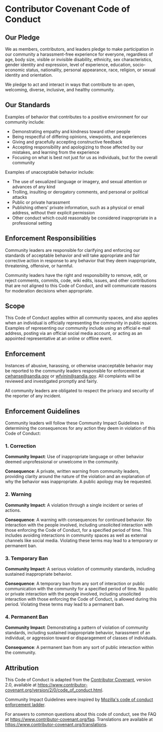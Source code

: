 # Contributor Covenant Code of Conduct

## Our Pledge

We as members, contributors, and leaders pledge to make participation
in our community a harassment-free experience for everyone, regardless
of age, body size, visible or invisible disability, ethnicity, sex
characteristics, gender identity and expression, level of experience,
education, socio-economic status, nationality, personal appearance,
race, religion, or sexual identity and orientation.

We pledge to act and interact in ways that contribute to an open,
welcoming, diverse, inclusive, and healthy community.

## Our Standards

Examples of behavior that contributes to a positive environment for
our community include:

* Demonstrating empathy and kindness toward other people
* Being respectful of differing opinions, viewpoints, and experiences
* Giving and gracefully accepting constructive feedback
* Accepting responsibility and apologizing to those affected by our
  mistakes, and learning from the experience
* Focusing on what is best not just for us as individuals, but for the
  overall community

Examples of unacceptable behavior include:

* The use of sexualized language or imagery, and sexual attention or
  advances of any kind
* Trolling, insulting or derogatory comments, and personal or
  political attacks
* Public or private harassment
* Publishing others' private information, such as a physical or email
  address, without their explicit permission
* Other conduct which could reasonably be considered inappropriate in
  a professional setting

## Enforcement Responsibilities

Community leaders are responsible for clarifying and enforcing our
standards of acceptable behavior and will take appropriate and fair
corrective action in response to any behavior that they deem
inappropriate, threatening, offensive, or harmful.

Community leaders have the right and responsibility to remove, edit,
or reject comments, commits, code, wiki edits, issues, and other
contributions that are not aligned to this Code of Conduct, and will
communicate reasons for moderation decisions when appropriate.

## Scope

This Code of Conduct applies within all community spaces, and also
applies when an individual is officially representing the community in
public spaces. Examples of representing our community include using an
official e-mail address, posting via an official social media account,
or acting as an appointed representative at an online or offline
event.

## Enforcement

Instances of abusive, harassing, or otherwise unacceptable behavior
may be reported to the community leaders responsible for enforcement
at cwhanse@sandia.gov or wfvinin@sandia.gov. All complaints will be
reviewed and investigated promptly and fairly.

All community leaders are obligated to respect the privacy and
security of the reporter of any incident.

## Enforcement Guidelines

Community leaders will follow these Community Impact Guidelines in
determining the consequences for any action they deem in violation of
this Code of Conduct:

### 1. Correction

**Community Impact**: Use of inappropriate language or other behavior
 deemed unprofessional or unwelcome in the community.

**Consequence**: A private, written warning from community leaders,
 providing clarity around the nature of the violation and an
 explanation of why the behavior was inappropriate. A public apology
 may be requested.

### 2. Warning

**Community Impact**: A violation through a single incident or series
 of actions.

**Consequence**: A warning with consequences for continued
 behavior. No interaction with the people involved, including
 unsolicited interaction with those enforcing the Code of Conduct, for
 a specified period of time. This includes avoiding interactions in
 community spaces as well as external channels like social
 media. Violating these terms may lead to a temporary or permanent
 ban.

### 3. Temporary Ban

**Community Impact**: A serious violation of community standards,
 including sustained inappropriate behavior.

**Consequence**: A temporary ban from any sort of interaction or
 public communication with the community for a specified period of
 time. No public or private interaction with the people involved,
 including unsolicited interaction with those enforcing the Code of
 Conduct, is allowed during this period. Violating these terms may
 lead to a permanent ban.

### 4. Permanent Ban

**Community Impact**: Demonstrating a pattern of violation of
 community standards, including sustained inappropriate behavior,
 harassment of an individual, or aggression toward or disparagement of
 classes of individuals.

**Consequence**: A permanent ban from any sort of public interaction
 within the community.

## Attribution

This Code of Conduct is adapted from the [Contributor
Covenant][homepage], version 2.0, available at
https://www.contributor-covenant.org/version/2/0/code_of_conduct.html.

Community Impact Guidelines were inspired by [Mozilla's code of
conduct enforcement ladder](https://github.com/mozilla/diversity).

[homepage]: https://www.contributor-covenant.org

For answers to common questions about this code of conduct, see the
FAQ at https://www.contributor-covenant.org/faq. Translations are
available at https://www.contributor-covenant.org/translations.

